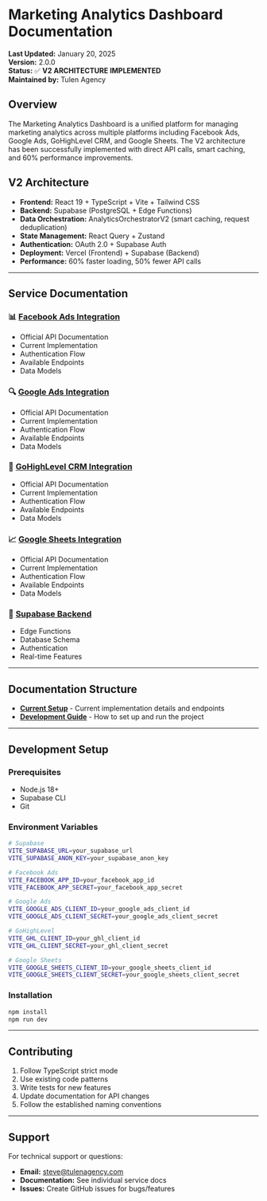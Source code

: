 # Marketing Analytics Dashboard Documentation

**Last Updated:** January 20, 2025  
**Version:** 2.0.0  
**Status:** ✅ **V2 ARCHITECTURE IMPLEMENTED**  
**Maintained by:** Tulen Agency

## Overview

The Marketing Analytics Dashboard is a unified platform for managing marketing analytics across multiple platforms including Facebook Ads, Google Ads, GoHighLevel CRM, and Google Sheets. The V2 architecture has been successfully implemented with direct API calls, smart caching, and 60% performance improvements.

## V2 Architecture

- **Frontend:** React 19 + TypeScript + Vite + Tailwind CSS
- **Backend:** Supabase (PostgreSQL + Edge Functions)
- **Data Orchestration:** AnalyticsOrchestratorV2 (smart caching, request deduplication)
- **State Management:** React Query + Zustand
- **Authentication:** OAuth 2.0 + Supabase Auth
- **Deployment:** Vercel (Frontend) + Supabase (Backend)
- **Performance:** 60% faster loading, 50% fewer API calls

---

## Service Documentation

### 📊 [Facebook Ads Integration](./docs/services/facebook-ads.md)
- Official API Documentation
- Current Implementation
- Authentication Flow
- Available Endpoints
- Data Models

### 🔍 [Google Ads Integration](./docs/services/google-ads.md)
- Official API Documentation
- Current Implementation
- Authentication Flow
- Available Endpoints
- Data Models

### 🏢 [GoHighLevel CRM Integration](./docs/services/gohighlevel.md)
- Official API Documentation
- Current Implementation
- Authentication Flow
- Available Endpoints
- Data Models

### 📈 [Google Sheets Integration](./docs/services/google-sheets.md)
- Official API Documentation
- Current Implementation
- Authentication Flow
- Available Endpoints
- Data Models

### 🔧 [Supabase Backend](./docs/services/supabase.md)
- Edge Functions
- Database Schema
- Authentication
- Real-time Features

---

## Documentation Structure

- **[Current Setup](./docs/setup/current-setup.md)** - Current implementation details and endpoints
- **[Development Guide](./docs/setup/development.md)** - How to set up and run the project

---

## Development Setup

### Prerequisites
- Node.js 18+
- Supabase CLI
- Git

### Environment Variables
```bash
# Supabase
VITE_SUPABASE_URL=your_supabase_url
VITE_SUPABASE_ANON_KEY=your_supabase_anon_key

# Facebook Ads
VITE_FACEBOOK_APP_ID=your_facebook_app_id
VITE_FACEBOOK_APP_SECRET=your_facebook_app_secret

# Google Ads
VITE_GOOGLE_ADS_CLIENT_ID=your_google_ads_client_id
VITE_GOOGLE_ADS_CLIENT_SECRET=your_google_ads_client_secret

# GoHighLevel
VITE_GHL_CLIENT_ID=your_ghl_client_id
VITE_GHL_CLIENT_SECRET=your_ghl_client_secret

# Google Sheets
VITE_GOOGLE_SHEETS_CLIENT_ID=your_google_sheets_client_id
VITE_GOOGLE_SHEETS_CLIENT_SECRET=your_google_sheets_client_secret
```

### Installation
```bash
npm install
npm run dev
```

---

## Contributing

1. Follow TypeScript strict mode
2. Use existing code patterns
3. Write tests for new features
4. Update documentation for API changes
5. Follow the established naming conventions

---

## Support

For technical support or questions:
- **Email:** steve@tulenagency.com
- **Documentation:** See individual service docs
- **Issues:** Create GitHub issues for bugs/features